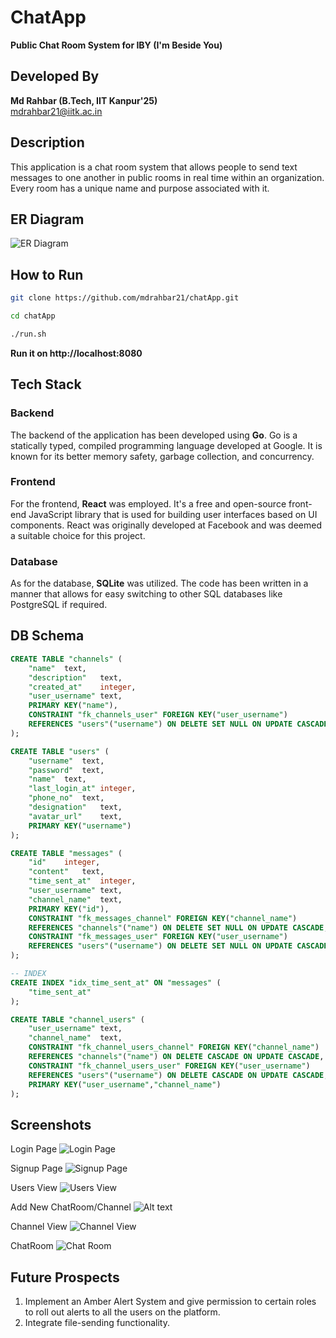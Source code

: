 # ChatApp

**Public Chat Room System for IBY (I'm Beside You)**

## Developed By

**Md Rahbar (B.Tech, IIT Kanpur'25)** <br />
mdrahbar21@iitk.ac.in

## Description
This application is a chat room system that allows people to send text messages to one another in public rooms in real time within an organization.  Every room has a unique name and purpose associated with it.

## ER Diagram

![ER Diagram](<assets/ChatApp-ER Diagram.png>)

## How to Run
```bash
git clone https://github.com/mdrahbar21/chatApp.git

cd chatApp

./run.sh
```

**Run it on http://localhost:8080**

## Tech Stack

### Backend

The backend of the application has been developed using **Go**.
Go is a statically typed, compiled programming language developed at Google. It is known for its better memory safety, garbage collection, and concurrency.

### Frontend

For the frontend, **React** was employed. It's a free and open-source front-end JavaScript library that is used for building user interfaces based on UI components. React was originally developed at Facebook and was deemed a suitable choice for this project.

### Database

As for the database, **SQLite** was utilized. The code has been written in a manner that allows for easy switching to other SQL databases like PostgreSQL if required.

## DB Schema

```sql
CREATE TABLE "channels" (
	"name"	text,
	"description"	text,
	"created_at"	integer,
	"user_username"	text,
	PRIMARY KEY("name"),
	CONSTRAINT "fk_channels_user" FOREIGN KEY("user_username")
	REFERENCES "users"("username") ON DELETE SET NULL ON UPDATE CASCADE
);
```

```sql
CREATE TABLE "users" (
	"username"	text,
	"password"	text,
	"name"	text,
	"last_login_at"	integer,
	"phone_no"	text,
	"designation"	text,
	"avatar_url"	text,
	PRIMARY KEY("username")
);
```

```sql
CREATE TABLE "messages" (
	"id"	integer,
	"content"	text,
	"time_sent_at"	integer,
	"user_username"	text,
	"channel_name"	text,
	PRIMARY KEY("id"),
	CONSTRAINT "fk_messages_channel" FOREIGN KEY("channel_name")
	REFERENCES "channels"("name") ON DELETE SET NULL ON UPDATE CASCADE,
	CONSTRAINT "fk_messages_user" FOREIGN KEY("user_username")
	REFERENCES "users"("username") ON DELETE SET NULL ON UPDATE CASCADE
);

-- INDEX
CREATE INDEX "idx_time_sent_at" ON "messages" (
	"time_sent_at"
);

```

```sql
CREATE TABLE "channel_users" (
	"user_username"	text,
	"channel_name"	text,
	CONSTRAINT "fk_channel_users_channel" FOREIGN KEY("channel_name")
	REFERENCES "channels"("name") ON DELETE CASCADE ON UPDATE CASCADE,
	CONSTRAINT "fk_channel_users_user" FOREIGN KEY("user_username")
	REFERENCES "users"("username") ON DELETE CASCADE ON UPDATE CASCADE,
	PRIMARY KEY("user_username","channel_name")
);
```

## Screenshots

Login Page
![Login Page](assets/LoginPage.png)

Signup Page
![Signup Page](assets/SignupPage.png)

Users View
![Users View](assets/UserView.png)

Add New ChatRoom/Channel
![Alt text](assets/AddChannel.png)

Channel View
![Channel View](assets/ChannelView.png)

ChatRoom
![Chat Room](assets/ChatRoom.png)

## Future Prospects

1. Implement an Amber Alert System and give permission to certain roles to roll out alerts to all the users on the platform.
2. Integrate file-sending functionality.

